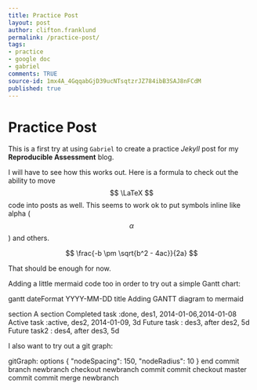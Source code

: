 ```yaml
---
title: Practice Post
layout: post
author: clifton.franklund
permalink: /practice-post/
tags:
- practice
- google doc
- gabriel
comments: TRUE
source-id: 1mx4A_4GqqabGjD39ucNTsqtzrJZ784ibB3SAJ8nFCdM
published: true
---
```

# Practice Post

This is a first try at using ```Gabriel``` to create a practice _Jekyll_ post for my **Reproducible Assessment** blog.  

I will have to see how this works out. Here is a formula to check out the ability to move $$ \LaTeX $$ code into posts as well. This seems to work ok to put symbols inline like alpha ($$ \alpha $$) and others. 

$$ \frac{-b \pm \sqrt{b^2 - 4ac}}{2a} $$  

That should be enough for now.   

Adding a little mermaid code too in order to try out a simple Gantt chart:

<div class="mermaid">  
gantt
dateFormat  YYYY-MM-DD
title Adding GANTT diagram to mermaid

section A section
Completed task            :done,    des1, 2014-01-06,2014-01-08
Active task               :active,  des2, 2014-01-09, 3d
Future task               :         des3, after des2, 5d
Future task2              :         des4, after des3, 5d  
</div>

I also want to try out a git graph:

<div class="mermaid">
gitGraph:
options
{
    "nodeSpacing": 150,
    "nodeRadius": 10
}
end
commit
branch newbranch
checkout newbranch
commit
commit
checkout master
commit
commit
merge newbranch
</div>

